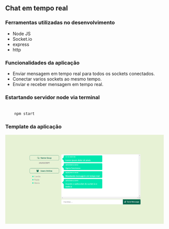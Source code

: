## Chat em tempo real

### Ferramentas utilizadas no desenvolvimento

- Node JS
- Socket.io
- express
- http

### Funcionalidades da aplicação

- Enviar mensagem em tempo real para todos os sockets conectados.
- Conectar varios sockets ao mesmo tempo.
- Enviar e receber mensagem em tempo real.

### Estartando servidor node via terminal

```bash

	npm start	

```

### Template da aplicação

![template](public/assets/template.png)
